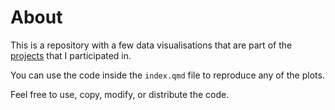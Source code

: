 # About

This is a repository with a few data visualisations that are part of the
[projects](https://www.danielcapistrano.com/#projects) that I participated in.

You can use the code inside the `index.qmd` file to reproduce any of the plots. 

Feel free to use, copy, modify, or distribute the code. 

